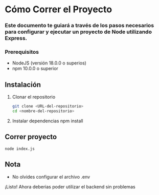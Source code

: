 # Cómo Correr el Proyecto

### Este documento te guiará a través de los pasos necesarios para configurar y ejecutar un proyecto de Node utilizando Express.
### Prerequisitos
- NodeJS (versión 18.0.0 o superios)
- npm 10.0.0 o superior

## Instalación
1. Clonar el repositorio
    ```bash
    git clone <URL-del-repositorio>
    cd <nombre-del-repositorio>

2. Instalar dependencias
    npm install

## Correr proyecto
    node index.js

## Nota
- No olvides configurar el archivo .env

¡Listo! Ahora deberias poder utilizar el backend sin problemas